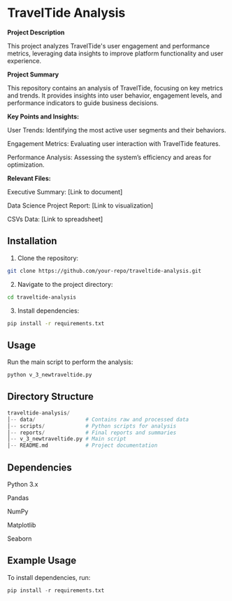 # TravelTide Analysis

**Project Description**

This project analyzes TravelTide's user engagement and performance metrics, leveraging data insights to improve platform functionality and user experience.

**Project Summary**

This repository contains an analysis of TravelTide, focusing on key metrics and trends. It provides insights into user behavior, engagement levels, and performance indicators to guide business decisions.

**Key Points and Insights:**

User Trends: Identifying the most active user segments and their behaviors.

Engagement Metrics: Evaluating user interaction with TravelTide features.

Performance Analysis: Assessing the system’s efficiency and areas for optimization.

**Relevant Files:**

Executive Summary: [Link to document]

Data Science Project Report: [Link to visualization]

CSVs Data: [Link to spreadsheet]



## Installation
1. Clone the repository:

```bash
git clone https://github.com/your-repo/traveltide-analysis.git
```
2. Navigate to the project directory:

```bash
cd traveltide-analysis
```
3. Install dependencies:

```bash
pip install -r requirements.txt
```

## Usage

Run the main script to perform the analysis:

```python
python v_3_newtraveltide.py

```
## Directory Structure

```python
traveltide-analysis/
│-- data/                # Contains raw and processed data
│-- scripts/             # Python scripts for analysis
│-- reports/             # Final reports and summaries
│-- v_3_newtraveltide.py # Main script
│-- README.md            # Project documentation

```
## Dependencies

Python 3.x

Pandas

NumPy

Matplotlib

Seaborn

## Example Usage
To install dependencies, run:
```python
pip install -r requirements.txt
```
